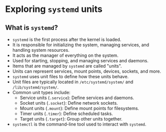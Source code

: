 # Exploring `systemd` units

## What is `systemd`?

- `systemd` is the first process after the kernel is loaded.
- It is responsible for initializing the system, managing services, and handling system resources.
- It acts as the manager of everything on the system.
- Used for starting, stopping, and managing services and daemons.
- Items that are managed by `systemd` are called "units".
- Units can represent services, mount points, devices, sockets, and more.
- `systemd` uses unit files to define how these units behave.
- Unit files are typically located in `/etc/systemd/system/` and `/lib/systemd/system/`.
- Common unit types include:
  - Service units (`.service`): Define services and daemons.
  - Socket units (`.socket`): Define network sockets.
  - Mount units (`.mount`): Define mount points for filesystems.
  - Timer units (`.timer`): Define scheduled tasks.
  - Target units (`.target`): Group other units together.
- `systemctl` is the command-line tool used to interact with `systemd`.
